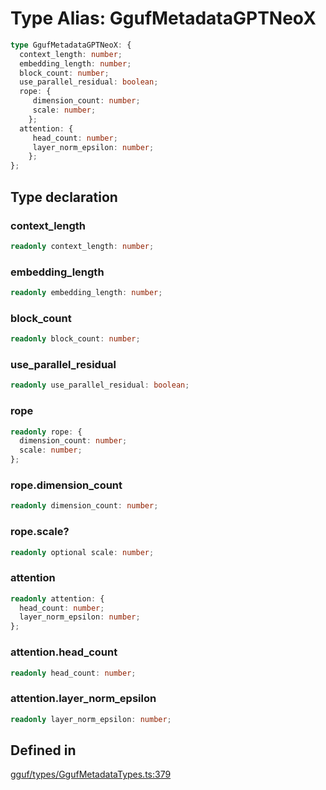 # Type Alias: GgufMetadataGPTNeoX

```ts
type GgufMetadataGPTNeoX: {
  context_length: number;
  embedding_length: number;
  block_count: number;
  use_parallel_residual: boolean;
  rope: {
     dimension_count: number;
     scale: number;
    };
  attention: {
     head_count: number;
     layer_norm_epsilon: number;
    };
};
```

## Type declaration

### context\_length

```ts
readonly context_length: number;
```

### embedding\_length

```ts
readonly embedding_length: number;
```

### block\_count

```ts
readonly block_count: number;
```

### use\_parallel\_residual

```ts
readonly use_parallel_residual: boolean;
```

### rope

```ts
readonly rope: {
  dimension_count: number;
  scale: number;
};
```

### rope.dimension\_count

```ts
readonly dimension_count: number;
```

### rope.scale?

```ts
readonly optional scale: number;
```

### attention

```ts
readonly attention: {
  head_count: number;
  layer_norm_epsilon: number;
};
```

### attention.head\_count

```ts
readonly head_count: number;
```

### attention.layer\_norm\_epsilon

```ts
readonly layer_norm_epsilon: number;
```

## Defined in

[gguf/types/GgufMetadataTypes.ts:379](https://github.com/withcatai/node-llama-cpp/blob/6405ee945e792651123189aae2612212095765b6/src/gguf/types/GgufMetadataTypes.ts#L379)
